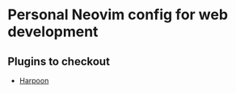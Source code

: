 # Personal Neovim config for web development


## Plugins to checkout

-  [Harpoon](https://github.com/ThePrimeagen/harpoon)
